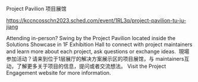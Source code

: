 Project Pavilion 项目展馆

https://kccncosschn2023.sched.com/event/1RL3q/project-pavilion-tu-ju-jiang

Attending in-person? Swing by the Project Pavilion located inside the Solutions Showcase in 1F Exhibition Hall to connect with project maintainers and learn more about each project, ask questions or exchange ideas.  
現場参加活动？请来到位于1层展厅的解决方案展示区的项目展馆，与 maintainers互动，了解更多关于项目的信息，提问或者交流想法。 
Visit the Project Engagement website for more information.